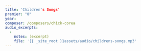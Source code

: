 ```yaml
---
title: 'Children's Songs'
premier: "0"
year: 
composer: /composers/chick-corea
audio_excerpts: 
  -
    notes: (excerpt)
    file: '{{ _site_root }}assets/audio/childrens-songs.mp3'
---
```

